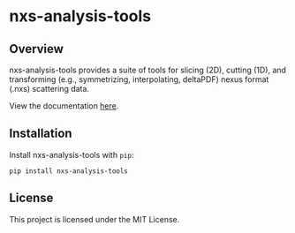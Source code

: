 # nxs-analysis-tools

## Overview

nxs-analysis-tools provides a suite of tools for slicing (2D), cutting (1D), and transforming (e.g., symmetrizing, interpolating, deltaPDF) nexus format (.nxs) scattering data.

View the documentation [here](https://nxs-analysis-tools.readthedocs.io/en/stable/).

## Installation

Install nxs-analysis-tools with ``pip``:

```{code-block} console
pip install nxs-analysis-tools
```

## License

This project is licensed under the MIT License.
